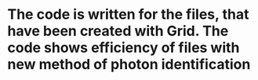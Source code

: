 # The code is written for the files, that have been created with Grid. The code shows efficiency of files with new method of photon identification 
